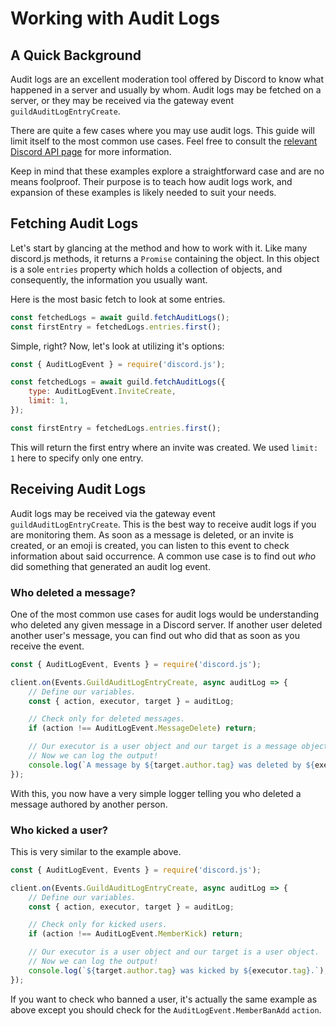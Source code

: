 # Working with Audit Logs

## A Quick Background

Audit logs are an excellent moderation tool offered by Discord to know what happened in a server and usually by whom. Audit logs may be fetched on a server, or they may be received via the gateway event `guildAuditLogEntryCreate`.

There are quite a few cases where you may use audit logs. This guide will limit itself to the most common use cases. Feel free to consult the [relevant Discord API page](https://discord.com/developers/docs/resources/audit-log) for more information.

Keep in mind that these examples explore a straightforward case and are no means foolproof. Their purpose is to teach how audit logs work, and expansion of these examples is likely needed to suit your needs.

## Fetching Audit Logs

Let's start by glancing at the <DocsLink path="class/Guild?scrollTo=fetchAuditLogs" type="method" /> method and how to work with it. Like many discord.js methods, it returns a `Promise` containing the <DocsLink path="class/GuildAuditLogs" /> object. In this object is a sole `entries` property which holds a collection of <DocsLink path="class/GuildAuditLogsEntry" /> objects, and consequently, the information you usually want.

Here is the most basic fetch to look at some entries.

```js
const fetchedLogs = await guild.fetchAuditLogs();
const firstEntry = fetchedLogs.entries.first();
```

Simple, right? Now, let's look at utilizing it's options:

```js
const { AuditLogEvent } = require('discord.js');

const fetchedLogs = await guild.fetchAuditLogs({
	type: AuditLogEvent.InviteCreate,
	limit: 1,
});

const firstEntry = fetchedLogs.entries.first();
```

This will return the first entry where an invite was created. We used `limit: 1` here to specify only one entry.

## Receiving Audit Logs

Audit logs may be received via the gateway event `guildAuditLogEntryCreate`. This is the best way to receive audit logs if you are monitoring them. As soon as a message is deleted, or an invite is created, or an emoji is created, you can listen to this event to check information about said occurrence. A common use case is to find out _who_ did something that generated an audit log event.

### Who deleted a message?

One of the most common use cases for audit logs would be understanding who deleted any given message in a Discord server. If another user deleted another user's message, you can find out who did that as soon as you receive the event.

```js
const { AuditLogEvent, Events } = require('discord.js');

client.on(Events.GuildAuditLogEntryCreate, async auditLog => {
	// Define our variables.
	const { action, executor, target } = auditLog;

	// Check only for deleted messages.
	if (action !== AuditLogEvent.MessageDelete) return;

	// Our executor is a user object and our target is a message object.
	// Now we can log the output!
	console.log(`A message by ${target.author.tag} was deleted by ${executor.tag}.`);
});
```

With this, you now have a very simple logger telling you who deleted a message authored by another person.

### Who kicked a user?

This is very similar to the example above.

```js
const { AuditLogEvent, Events } = require('discord.js');

client.on(Events.GuildAuditLogEntryCreate, async auditLog => {
	// Define our variables.
	const { action, executor, target } = auditLog;

	// Check only for kicked users.
	if (action !== AuditLogEvent.MemberKick) return;

	// Our executor is a user object and our target is a user object.
	// Now we can log the output!
	console.log(`${target.author.tag} was kicked by ${executor.tag}.`);
});
```

If you want to check who banned a user, it's actually the same example as above except you should check for the `AuditLogEvent.MemberBanAdd` `action`.
